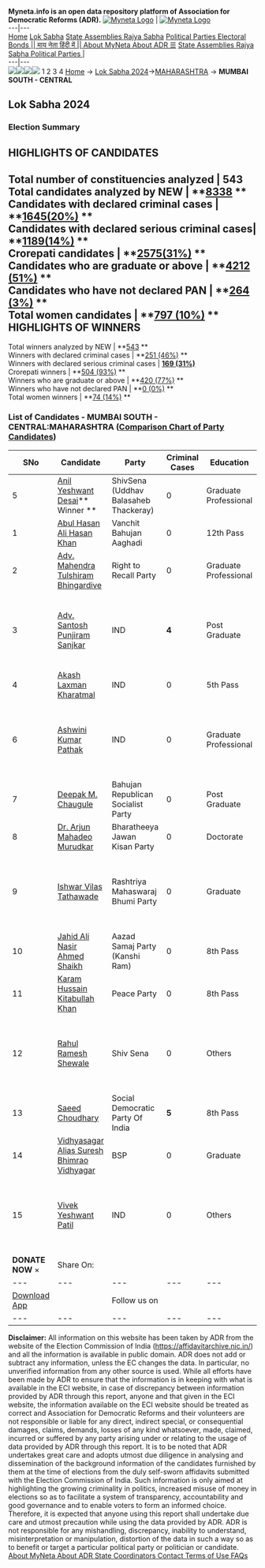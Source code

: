 **Myneta.info is an open data repository platform of Association for Democratic Reforms (ADR).**
[![Myneta Logo](https://www.myneta.info/lib/img/myneta-logo.png)](https://www.myneta.info/) | [![Myneta Logo](https://www.myneta.info/lib/img/adr-logo.png)](https://adrindia.org)  
---|---  
[Home](https://www.myneta.info/) [Lok Sabha](https://www.myneta.info/#ls "Lok Sabha") [ State Assemblies ](https://www.myneta.info/#sa "State Assemblies") [Rajya Sabha](https://www.myneta.info/#rs "Rajya Sabha") [Political Parties ](https://www.myneta.info/party "Political Parties") [ Electoral Bonds ](https://www.myneta.info/electoral_bonds "Electoral Bonds") [ || माय नेता हिंदी में || ](https://translate.google.co.in/translate?prev=hp&hl=en&js=y&u=www.myneta.info&sl=en&tl=hi&history_state0=) [ About MyNeta ](https://adrindia.org/content/about-myneta) [ About ADR ](https://adrindia.org/about-adr/who-we-are) [☰](javascript:void\(0\))
[ State Assemblies ](https://www.myneta.info/#sa "State Assemblies") [ Rajya Sabha ](https://www.myneta.info/#rs "Rajya Sabha") [ Political Parties ](https://www.myneta.info/party "Political Parties")
|   
---|---  
![](https://www.myneta.info/lib/img/banner/banner-1.png)![](https://www.myneta.info/lib/img/banner/banner-2.png)![](https://www.myneta.info/lib/img/banner/banner-3.png)![](https://www.myneta.info/lib/img/banner/banner-4.png)
1  2  3  4 
[Home](https://www.myneta.info/) → [Lok Sabha 2024](https://www.myneta.info/LokSabha2024/)→[MAHARASHTRA](https://www.myneta.info/LokSabha2024/index.php?action=show_constituencies&state_id=21) → **MUMBAI SOUTH - CENTRAL**
### 
## Lok Sabha 2024
###  Election Summary 
HIGHLIGHTS OF CANDIDATES  
---  
Total number of constituencies analyzed |  543   
Total candidates analyzed by NEW | **[8338](https://www.myneta.info/LokSabha2024/index.php?action=summary&subAction=candidates_analyzed&sort=candidate#summary) **  
Candidates with declared criminal cases | **[1645(20%)](https://www.myneta.info/LokSabha2024/index.php?action=summary&subAction=crime&sort=candidate#summary) **  
Candidates with declared serious criminal cases| **[1189(14%)](https://www.myneta.info/LokSabha2024/index.php?action=summary&subAction=serious_crime&sort=candidate#summary) **  
Crorepati candidates | **[2575(31%)](https://www.myneta.info/LokSabha2024/index.php?action=summary&subAction=crorepati&sort=candidate#summary) **  
Candidates who are graduate or above | **[4212 (51%)](https://www.myneta.info/LokSabha2024/index.php?action=summary&subAction=education&sort=candidate#summary) **  
Candidates who have not declared PAN | **[264 (3%)](https://www.myneta.info/LokSabha2024/index.php?action=summary&subAction=without_pan&sort=candidate#summary) **  
Total women candidates | **[797 (10%)](https://www.myneta.info/LokSabha2024/index.php?action=summary&subAction=women_candidate&sort=candidate#summary) **  
HIGHLIGHTS OF WINNERS  
---  
Total winners analyzed by NEW | **[543](https://www.myneta.info/LokSabha2024/index.php?action=summary&subAction=winner_analyzed&sort=candidate#summary) **  
Winners with declared criminal cases | **[251 (46%)](https://www.myneta.info/LokSabha2024/index.php?action=summary&subAction=winner_crime&sort=candidate#summary) **  
Winners with declared serious criminal cases | **[169 (31%)](https://www.myneta.info/LokSabha2024/index.php?action=summary&subAction=winner_serious_crime&sort=candidate#summary)**  
Crorepati winners | **[504 (93%)](https://www.myneta.info/LokSabha2024/index.php?action=summary&subAction=winner_crorepati&sort=candidate#summary) **  
Winners who are graduate or above | **[420 (77%)](https://www.myneta.info/LokSabha2024/index.php?action=summary&subAction=winner_education&sort=candidate#summary) **  
Winners who have not declared PAN | **[0 (0%)](https://www.myneta.info/LokSabha2024/index.php?action=summary&subAction=winner_without_pan&sort=candidate#summary) **  
Total women winners | **[74 (14%)](https://www.myneta.info/LokSabha2024/index.php?action=summary&subAction=winner_women&sort=candidate#summary) **  
### List of Candidates - MUMBAI SOUTH - CENTRAL:MAHARASHTRA ([Comparison Chart of Party Candidates](https://www.myneta.info/LokSabha2024/comparisonchart.php?constituency_id=308))
SNo | Candidate| Party| Criminal Cases| Education| Age| Total Assets| Liabilities  
---|---|---|---|---|---|---|---  
5  | [Anil Yeshwant Desai](https://www.myneta.info/LokSabha2024/candidate.php?candidate_id=7098)** Winner ** | ShivSena (Uddhav Balasaheb Thackeray) | 0 | Graduate Professional| 66 | Rs 22,94,43,731 ~ 22 Crore+ | Rs 2,30,36,212 ~ 2 Crore+  
1  | [Abul Hasan Ali Hasan Khan](https://www.myneta.info/LokSabha2024/candidate.php?candidate_id=7724) | Vanchit Bahujan Aaghadi | 0 | 12th Pass| 53 | Rs 27,36,18,611 ~ 27 Crore+ | Rs 5,11,88,132 ~ 5 Crore+  
2  | [Adv. Mahendra Tulshiram Bhingardive](https://www.myneta.info/LokSabha2024/candidate.php?candidate_id=7716) | Right to Recall Party | 0 | Graduate Professional| 47 | Rs 1,75,53,933 ~ 1 Crore+ | Rs 6,50,000 ~ 6 Lacs+  
3  | [Adv. Santosh Punjiram Sanjkar](https://www.myneta.info/LokSabha2024/candidate.php?candidate_id=7720) | IND | **4** | Post Graduate| 48 | ![](https://myneta.info/image_v2.php?myneta_folder=LokSabha2024&candidate_id=7720&col=ta) | ![](https://myneta.info/image_v2.php?myneta_folder=LokSabha2024&candidate_id=7720&col=lia)  
4  | [Akash Laxman Kharatmal](https://www.myneta.info/LokSabha2024/candidate.php?candidate_id=7719) | IND | 0 | 5th Pass| 62 | Rs 6,26,000 ~ 6 Lacs+ | Rs 0 ~   
6  | [Ashwini Kumar Pathak](https://www.myneta.info/LokSabha2024/candidate.php?candidate_id=7715) | IND | 0 | Graduate Professional| 39 | ![](https://myneta.info/image_v2.php?myneta_folder=LokSabha2024&candidate_id=7715&col=ta) | ![](https://myneta.info/image_v2.php?myneta_folder=LokSabha2024&candidate_id=7715&col=lia)  
7  | [Deepak M. Chaugule](https://www.myneta.info/LokSabha2024/candidate.php?candidate_id=7718) | Bahujan Republican Socialist Party | 0 | Post Graduate| 36 | Rs 15,24,622 ~ 15 Lacs+ | Rs 0 ~   
8  | [Dr. Arjun Mahadeo Murudkar](https://www.myneta.info/LokSabha2024/candidate.php?candidate_id=7721) | Bharatheeya Jawan Kisan Party | 0 | Doctorate| 77 | Rs 7,39,00,000 ~ 7 Crore+ | Rs 1,50,000 ~ 1 Lacs+  
9  | [Ishwar Vilas Tathawade](https://www.myneta.info/LokSabha2024/candidate.php?candidate_id=7723) | Rashtriya Mahaswaraj Bhumi Party | 0 | Graduate| 47 | ![](https://myneta.info/image_v2.php?myneta_folder=LokSabha2024&candidate_id=7723&col=ta) | ![](https://myneta.info/image_v2.php?myneta_folder=LokSabha2024&candidate_id=7723&col=lia)  
10  | [Jahid Ali Nasir Ahmed Shaikh](https://www.myneta.info/LokSabha2024/candidate.php?candidate_id=7722) | Aazad Samaj Party (Kanshi Ram) | 0 | 8th Pass| 37 | Rs 27,29,303 ~ 27 Lacs+ | Rs 0 ~   
11  | [Karam Hussain Kitabullah Khan](https://www.myneta.info/LokSabha2024/candidate.php?candidate_id=7717) | Peace Party | 0 | 8th Pass| 50 | Rs 1,09,64,900 ~ 1 Crore+ | Rs 0 ~   
12  | [Rahul Ramesh Shewale](https://www.myneta.info/LokSabha2024/candidate.php?candidate_id=7270) | Shiv Sena | 0 | Others| 51 | ![](https://myneta.info/image_v2.php?myneta_folder=LokSabha2024&candidate_id=7270&col=ta) | ![](https://myneta.info/image_v2.php?myneta_folder=LokSabha2024&candidate_id=7270&col=lia)  
13  | [Saeed Choudhary](https://www.myneta.info/LokSabha2024/candidate.php?candidate_id=7269) | Social Democratic Party Of India | **5** | 8th Pass| 49 | Rs 36,22,311 ~ 36 Lacs+ | Rs 31,249 ~ 31 Thou+  
14  | [Vidhyasagar Alias Suresh Bhimrao Vidhyagar](https://www.myneta.info/LokSabha2024/candidate.php?candidate_id=7268) | BSP | 0 | Graduate| 49 | Rs 78,63,000 ~ 78 Lacs+ | Rs 28,90,000 ~ 28 Lacs+  
15  | [Vivek Yeshwant Patil](https://www.myneta.info/LokSabha2024/candidate.php?candidate_id=7714) | IND | 0 | Others| 61 | ![](https://myneta.info/image_v2.php?myneta_folder=LokSabha2024&candidate_id=7714&col=ta) | ![](https://myneta.info/image_v2.php?myneta_folder=LokSabha2024&candidate_id=7714&col=lia)  
|  **DONATE NOW** × |  Share On:  | [](https://api.whatsapp.com/send?text=https%3A%2F%2Fmyneta.info%2Fpunjab2022%2Findex.php%3Faction%3Dshow_constituencies%26state_id%3D19) | [](https://www.facebook.com/sharer/sharer.php?u=https%3A%2F%2Fmyneta.info%2Fpunjab2022%2Findex.php%3Faction%3Dshow_constituencies%26state_id%3D19) | [](https://twitter.com/share?url=https%3A%2F%2Fmyneta.info%2Fpunjab2022%2Findex.php%3Faction%3Dshow_constituencies%26state_id%3D19)  
---|---|---|---|---  
| [ Download App ](https://play.google.com/store/apps/details?id=com.webrosoft.myneta1&pcampaignid=pcampaignidMKT-Other-global-all-co-prtnr-py-PartBadge-Mar2515-1) | [](https://play.google.com/store/apps/details?id=com.webrosoft.myneta1&pcampaignid=pcampaignidMKT-Other-global-all-co-prtnr-py-PartBadge-Mar2515-1) |  Follow us on  | [](https://www.facebook.com/adrindia.org/) | [](https://twitter.com/adrspeaks) | [](https://groups.google.com/g/national-election-watch?hl=en&pli=1) | [](https://www.instagram.com/adrspeaks/) | [](https://www.youtube.com/user/adrspeaks) | [](https://sharechat.com/profile/adrspeaks)  
---|---|---|---|---|---|---|---|---  
**Disclaimer:** All information on this website has been taken by ADR from the website of the Election Commission of India (https://affidavitarchive.nic.in/) and all the information is available in public domain. ADR does not add or subtract any information, unless the EC changes the data. In particular, no unverified information from any other source is used. While all efforts have been made by ADR to ensure that the information is in keeping with what is available in the ECI website, in case of discrepancy between information provided by ADR through this report, anyone and that given in the ECI website, the information available on the ECI website should be treated as correct and Association for Democratic Reforms and their volunteers are not responsible or liable for any direct, indirect special, or consequential damages, claims, demands, losses of any kind whatsoever, made, claimed, incurred or suffered by any party arising under or relating to the usage of data provided by ADR through this report. It is to be noted that ADR undertakes great care and adopts utmost due diligence in analysing and dissemination of the background information of the candidates furnished by them at the time of elections from the duly self-sworn affidavits submitted with the Election Commission of India. Such information is only aimed at highlighting the growing criminality in politics, increased misuse of money in elections so as to facilitate a system of transparency, accountability and good governance and to enable voters to form an informed choice. Therefore, it is expected that anyone using this report shall undertake due care and utmost precaution while using the data provided by ADR. ADR is not responsible for any mishandling, discrepancy, inability to understand, misinterpretation or manipulation, distortion of the data in such a way so as to benefit or target a particular political party or politician or candidate. 
[ About MyNeta ](https://adrindia.org/content/about-myneta) [ About ADR ](https://adrindia.org/about-adr/who-we-are) [ State Coordinators ](https://adrindia.org/about-adr/state-coordinators) [ Contact ](https://adrindia.org/contact-us) [ Terms of Use ](https://adrindia.org/content/adr-terms-use) [ FAQs ](https://adrindia.org/content/faqs)
